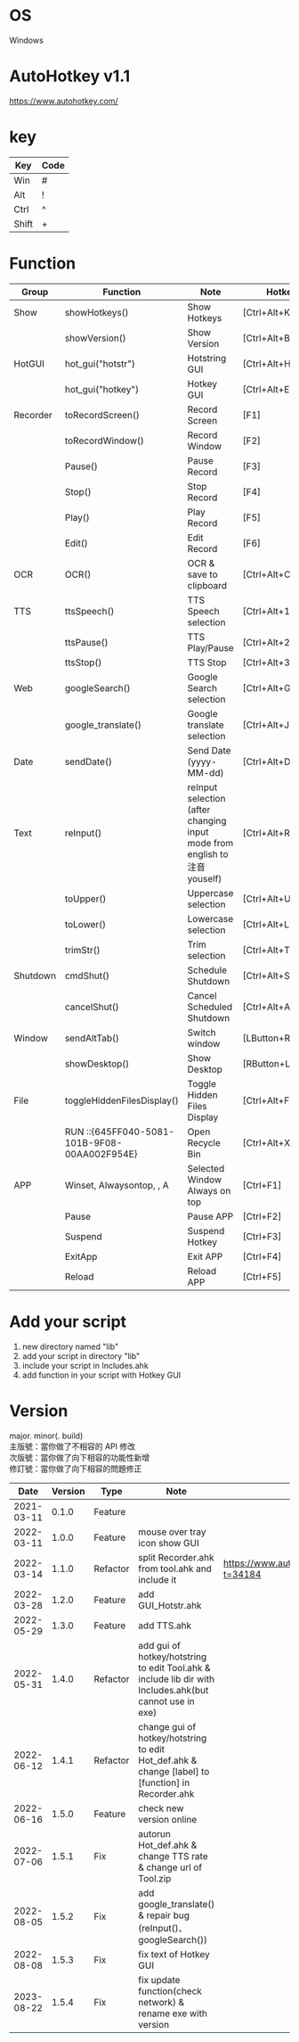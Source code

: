 # OS
Windows

# AutoHotkey v1.1
https://www.autohotkey.com/

# key
| Key | Code |
| ---- | ---- |
| Win | # |
| Alt | ! |
| Ctrl | ^ |
| Shift | + |

# Function
| Group | Function | Note | Hotkey |
| ---- | ---- | ---- | ---- |
| Show | showHotkeys() | Show Hotkeys | [Ctrl+Alt+K] |
| | showVersion() | Show Version | [Ctrl+Alt+B] |
| HotGUI | hot_gui("hotstr") | Hotstring GUI | [Ctrl+Alt+H] |
| | hot_gui("hotkey") | Hotkey GUI | [Ctrl+Alt+E] |
| Recorder | toRecordScreen() | Record Screen | [F1] |
| | toRecordWindow() | Record Window | [F2] |
| | Pause() | Pause Record | [F3] |
| | Stop() | Stop Record | [F4] |
| | Play() | Play Record | [F5] |
| | Edit() | Edit Record | [F6] |
| OCR | OCR() | OCR & save to clipboard | [Ctrl+Alt+C] |
| TTS | ttsSpeech() | TTS Speech selection | [Ctrl+Alt+1] |
| | ttsPause() | TTS Play/Pause | [Ctrl+Alt+2] |
| | ttsStop() | TTS Stop | [Ctrl+Alt+3] |
| Web | googleSearch() | Google Search selection | [Ctrl+Alt+G] |
| | google_translate() | Google translate selection | [Ctrl+Alt+J] |
| Date | sendDate() | Send Date (yyyy-MM-dd) | [Ctrl+Alt+D] |
| Text | reInput() | reInput selection (after changing input mode from english to 注音 youself) | [Ctrl+Alt+R] |
| | toUpper() | Uppercase selection | [Ctrl+Alt+U] |
| | toLower() | Lowercase selection | [Ctrl+Alt+L] |
| | trimStr() | Trim selection | [Ctrl+Alt+T] |
| Shutdown | cmdShut() | Schedule Shutdown | [Ctrl+Alt+S] |
| | cancelShut() | Cancel Scheduled Shutdown | [Ctrl+Alt+A] |
| Window | sendAltTab() | Switch window | [LButton+RButton] |
| | showDesktop() | Show Desktop | [RButton+LButton] |
| File | toggleHiddenFilesDisplay() | Toggle Hidden Files Display | [Ctrl+Alt+F] |
| | RUN ::{645FF040-5081-101B-9F08-00AA002F954E} | Open Recycle Bin | [Ctrl+Alt+X] |
| APP | Winset, Alwaysontop, , A | Selected Window Always on top | [Ctrl+F1] |
| | Pause | Pause APP | [Ctrl+F2] |
| | Suspend | Suspend Hotkey |  [Ctrl+F3] |
| | ExitApp | Exit APP |  [Ctrl+F4] |
| | Reload | Reload APP | [Ctrl+F5] |

# Add your script
1. new directory named "lib"
2. add your script in directory "lib"
3. include your script in Includes.ahk
4. add function in your script with Hotkey GUI

# Version
major. minor(. build)\
主版號：當你做了不相容的 API 修改\
次版號：當你做了向下相容的功能性新增\
修訂號：當你做了向下相容的問題修正

| Date | Version | Type | Note | Reference |
| ---- | ---- | ---- | ---- | ---- |
| 2021-03-11 | 0.1.0 | Feature |  |  |
| 2022-03-11 | 1.0.0 | Feature | mouse over tray icon show GUI |  |
| 2022-03-14 | 1.1.0 | Refactor | split Recorder.ahk from tool.ahk and include it | https://www.autohotkey.com/boards/viewtopic.php?t=34184 |
| 2022-03-28 | 1.2.0 | Feature | add GUI_Hotstr.ahk |  |
| 2022-05-29 | 1.3.0 | Feature | add TTS.ahk |  |
| 2022-05-31 | 1.4.0 | Refactor | add gui of hotkey/hotstring to edit Tool.ahk & include lib dir with Includes.ahk(but cannot use in exe) | |
| 2022-06-12 | 1.4.1 | Refactor | change gui of hotkey/hotstring to edit Hot_def.ahk & change [label] to [function] in Recorder.ahk | |
| 2022-06-16 | 1.5.0 | Feature | check new version online |  |
| 2022-07-06 | 1.5.1 | Fix | autorun Hot_def.ahk & change TTS rate & change url of Tool.zip |  |
| 2022-08-05 | 1.5.2 | Fix | add google_translate() & repair bug (reInput()、googleSearch()) |  |
| 2022-08-08 | 1.5.3 | Fix | fix text of Hotkey GUI |  |
| 2023-08-22 | 1.5.4 | Fix | fix update function(check network) & rename exe with version |  |
